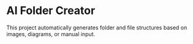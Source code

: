 # AI Folder Creator

This project automatically generates folder and file structures based on images, diagrams, or manual input.